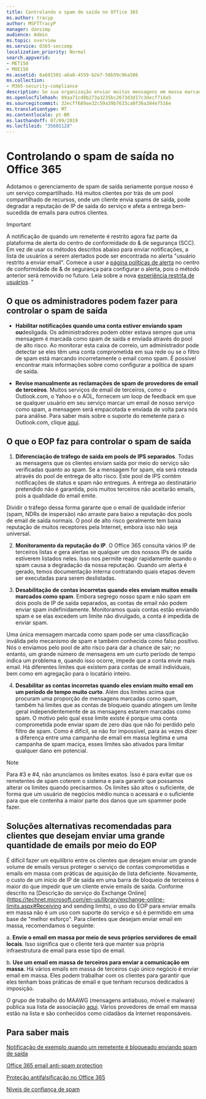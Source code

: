 ```yaml
---
title: Controlando o spam de saída no Office 365
ms.author: tracyp
author: MSFTTracyP
manager: dansimp
audience: Admin
ms.topic: overview
ms.service: O365-seccomp
localization_priority: Normal
search.appverid:
- MET150
- MOE150
ms.assetid: 6a601501-a6a8-4559-b2e7-56b59c96a586
ms.collection:
- M365-security-compliance
description: Se sua organização enviar muitas mensagens em massa marcadas como spam, você poderá ter impedido de enviar emails com o Office 365. Leia este artigo para saber mais sobre por que isso acontece e o que você pode fazer sobre ele.
ms.openlocfilehash: 09aa71cd8b273a3235bc2673d3d17c3decf71da5
ms.sourcegitcommit: 32ecff689ae32c59a39b7633ca0f36a304e7516e
ms.translationtype: MT
ms.contentlocale: pt-BR
ms.lasthandoff: 07/09/2019
ms.locfileid: "35601128"
---
```

# <a name="controlling-outbound-spam-in-office-365"></a>Controlando o spam de saída no Office 365

Adotamos o gerenciamento de spam de saída seriamente porque nosso é um serviço compartilhado.  Há muitos clientes por trás de um pool compartilhado de recursos, onde um cliente envia spams de saída, pode degradar a reputação de IP de saída do serviço e afeta a entrega bem-sucedida de emails para outros clientes.

> [!IMPORTANT]
> A notificação de quando um remetente é restrito agora faz parte da plataforma de alerta do centro de conformidade do & de segurança (SCC). Em vez de usar os métodos descritos abaixo para enviar notificações, a lista de usuários a serem alertados pode ser encontrada no alerta "usuário restrito a enviar email". Comece a usar a [página políticas de alerta](https://sip.protection.office.com/alertpolicies) no centro de conformidade de & de segurança para configurar o alerta, pois o método anterior será removido no futuro. Leia sobre a nova [experiência restrita de usuários](https://docs.microsoft.com/en-us/Office365/SecurityCompliance/removing-user-from-restricted-users-portal-after-spam). "

## <a name="what-admins-can-do-to-control-outbound-spam"></a>O que os administradores podem fazer para controlar o spam de saída

- **Habilitar notificações quando uma conta estiver enviando spam ou**desligada. Os administradores podem obter estava sempre que uma mensagem é marcada como spam de saída e enviada através do pool de alto risco. Ao monitorar esta caixa de correio, um administrador pode detectar se eles têm uma conta comprometida em sua rede ou se o filtro de spam está marcando incorretamente o email como spam.  É possível encontrar mais informações sobre como configurar a política de spam [](configure-the-outbound-spam-policy.md)de saída.
 
- **Revise manualmente as reclamações de spam de provedores de email de terceiros**. Muitos serviços de email de terceiros, como o Outlook.com, o Yahoo e o AOL, fornecem um loop de feedback em que se qualquer usuário em seu serviço marcar um email de nosso serviço como spam, a mensagem será empacotada e enviada de volta para nós para análise. Para saber mais sobre o suporte do remetente para o Outlook.com, clique [aqui](https://sendersupport.olc.protection.outlook.com/pm/services.aspx).

## <a name="what-eop-does-to-control-outbound-spam"></a>O que o EOP faz para controlar o spam de saída 

1. **Diferenciação de tráfego de saída em pools de IPS separados**. Todas as mensagens que os clientes enviam saída por meio do serviço são verificadas quanto ao spam. Se a mensagem for spam, ela será roteada através do pool de entrega de alto risco. Este pool de IPS contém notificações de status e spam não entregues. A entrega ao destinatário pretendido não é garantida, pois muitos terceiros não aceitarão emails, pois a qualidade do email emite.

Dividir o tráfego dessa forma garante que o email de qualidade inferior (spam, NDRs de inspersão) não arraste para baixo a reputação dos pools de email de saída normais. O pool de alto risco geralmente tem baixa reputação de muitos receptores pela Internet, embora isso não seja universal. 

2. **Monitoramento da reputação do IP**. O Office 365 consulta vários IP de terceiros listas e gera alertas se qualquer um dos nossos IPs de saída estiverem listados neles. Isso nos permite reagir rapidamente quando o spam causa a degradação da nossa reputação. Quando um alerta é gerado, temos documentação interna contratando quais etapas devem ser executadas para serem deslistadas. 

3. **Desabilitação de contas incorretas quando eles enviam muitos emails marcados como spam**. Embora segrego nosso spam e não spam em dois pools de IP de saída separados, as contas de email não podem enviar spam indefinidamente. Monitoramos quais contas estão enviando spam e se elas excedem um limite não divulgado, a conta é impedida de enviar spam.

Uma única mensagem marcada como spam pode ser uma classificação inválida pelo mecanismo de spam e também conhecida como falso positivo. Nós o enviamos pelo pool de alto risco para dar a chance de sair; no entanto, um grande número de mensagens em um curto período de tempo indica um problema e, quando isso ocorre, impede que a conta envie mais email. Há diferentes limites que existem para contas de email individuais, bem como em agregação para o locatário inteiro.

4. **Desabilitar as contas incorretas quando eles enviam muito email em um período de tempo muito curto**. Além dos limites acima que procuram uma proporção de mensagens marcadas como spam, também há limites que as contas de bloqueio quando atingem um limite geral independentemente de as mensagens estarem marcadas como spam. O motivo pelo qual esse limite existe é porque uma conta comprometida pode enviar spam de zero dias que não foi perdido pelo filtro de spam. Como é difícil, se não for impossível, para às vezes dizer a diferença entre uma campanha de email em massa legítima e uma campanha de spam maciça, esses limites são ativados para limitar qualquer dano em potencial.

> [!NOTE]
> Para #3 e #4, não anunciamos os limites exatos.  Isso é para evitar que os remetentes de spam coterem o sistema e para garantir que possamos alterar os limites quando precisarmos. Os limites são altos o suficiente, de forma que um usuário de negócios médio nunca o acessará e o suficiente para que ele contenha a maior parte dos danos que um spammer pode fazer. 

## <a name="recommended-workarounds-for-customers-who-want-to-send-outbound-a-lot-of-email-through-eop"></a>Soluções alternativas recomendadas para clientes que desejam enviar uma grande quantidade de emails por meio do EOP

É difícil fazer um equilíbrio entre os clientes que desejam enviar um grande volume de emails versus proteger o serviço de contas comprometidas e emails em massa com práticas de aquisição de lista deficiente. Novamente, o custo de um início de IP de saída em uma barra de bloqueio de terceiros é maior do que impedir que um cliente envie emails de saída. Conforme descrito na [Descrição do serviço do Exchange Online](https://technet.microsoft.com/en-us/library/exchange-online-limits.aspx#Receiving and sending limits), o uso do EOP para enviar emails em massa não é um uso com suporte do serviço e só é permitido em uma base de "melhor esforço". Para clientes que desejam enviar email em massa, recomendamos o seguinte:

a. **Envie o email em massa por meio de seus próprios servidores de email locais**. Isso significa que o cliente terá que manter sua própria infraestrutura de email para esse tipo de email.

b. **Use um email em massa de terceiros para enviar a comunicação em massa**. Há vários emails em massa de terceiros cujo único negócio é enviar email em massa. Eles podem trabalhar com os clientes para garantir que eles tenham boas práticas de email e que tenham recursos dedicados à imposição. 

O grupo de trabalho do MAAWG (mensagens antiabuso, móvel e malware) publica sua lista de associação [aqui](http://www.maawg.org/about/roster). Vários provedores de email em massa estão na lista e são conhecidos como cidadãos da Internet responsáveis. 
  
## <a name="for-more-information"></a>Para saber mais

[Notificação de exemplo quando um remetente é bloqueado enviando spam de saída](sample-notification-when-a-sender-is-blocked-sending-outbound-spam.md)

[Office 365 email anti-spam protection](anti-spam-protection.md)

[Proteção antifalsificação no Office 365](anti-spoofing-protection.md)

[Níveis de confiança de spam](spam-confidence-levels.md)
